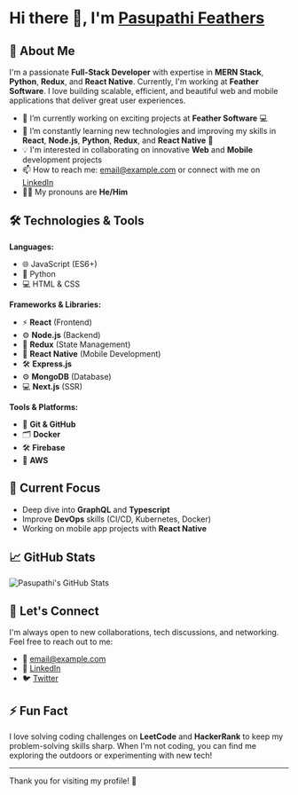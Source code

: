 # Hi there 👋, I'm [Pasupathi Feathers](https://github.com/pasupathifeathers)

## 🚀 About Me
I'm a passionate **Full-Stack Developer** with expertise in **MERN Stack**, **Python**, **Redux**, and **React Native**. Currently, I'm working at **Feather Software**. I love building scalable, efficient, and beautiful web and mobile applications that deliver great user experiences.

- 🔭 I’m currently working on exciting projects at **Feather Software** 💻
- 🌱 I’m constantly learning new technologies and improving my skills in **React**, **Node.js**, **Python**, **Redux**, and **React Native** 🚀
- 💡 I'm interested in collaborating on innovative **Web** and **Mobile** development projects
- 📫 How to reach me: [email@example.com](mailto:email@example.com) or connect with me on [LinkedIn](https://www.linkedin.com/in/yourlinkedin)
- 🧑‍💻 My pronouns are **He/Him**

## 🛠 Technologies & Tools

**Languages:**
- 🌐 JavaScript (ES6+)
- 🐍 Python
- 💻 HTML & CSS

**Frameworks & Libraries:**
- ⚡ **React** (Frontend)
- ⚙️ **Node.js** (Backend)
- 🧩 **Redux** (State Management)
- 📱 **React Native** (Mobile Development)
- 🛠️ **Express.js**
- ⚙️ **MongoDB** (Database)
- 💻 **Next.js** (SSR)

**Tools & Platforms:**
- 🔧 **Git & GitHub**
- 🗂️ **Docker**
- 🛠️ **Firebase**
- 🚀 **AWS**

## 🌱 Current Focus

- Deep dive into **GraphQL** and **Typescript**
- Improve **DevOps** skills (CI/CD, Kubernetes, Docker)
- Working on mobile app projects with **React Native**

## 📈 GitHub Stats

![Pasupathi's GitHub Stats](https://github-readme-stats.vercel.app/api?username=pasupathifeathers&show_icons=true&theme=radical&hide_title=true&count_private=true)

## 💬 Let's Connect

I'm always open to new collaborations, tech discussions, and networking. Feel free to reach out to me:

- 📧 [email@example.com](mailto:email@example.com)
- 💬 [LinkedIn](https://www.linkedin.com/in/yourlinkedin)
- 🐦 [Twitter](https://twitter.com/yourtwitter)

## ⚡ Fun Fact

I love solving coding challenges on **LeetCode** and **HackerRank** to keep my problem-solving skills sharp. When I'm not coding, you can find me exploring the outdoors or experimenting with new tech!

---

Thank you for visiting my profile! 👾
